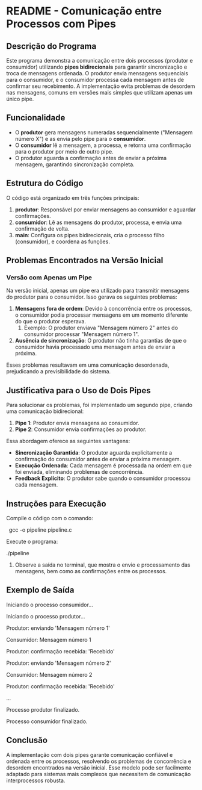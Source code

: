 # <a name="_bexghtgkx7gb"></a>**README - Comunicação entre Processos com Pipes**
## <a name="_17qrdciorts"></a>**Descrição do Programa**
Este programa demonstra a comunicação entre dois processos (produtor e consumidor) utilizando **pipes bidirecionais** para garantir sincronização e troca de mensagens ordenada. O produtor envia mensagens sequenciais para o consumidor, e o consumidor processa cada mensagem antes de confirmar seu recebimento. A implementação evita problemas de desordem nas mensagens, comuns em versões mais simples que utilizam apenas um único pipe.
## <a name="_vjaac5j9rn5g"></a>**Funcionalidade**
- O **produtor** gera mensagens numeradas sequencialmente ("Mensagem número X") e as envia pelo pipe para o **consumidor**.
- O **consumidor** lê a mensagem, a processa, e retorna uma confirmação para o produtor por meio de outro pipe.
- O produtor aguarda a confirmação antes de enviar a próxima mensagem, garantindo sincronização completa.
## <a name="_ndjslwcyro5w"></a>**Estrutura do Código**
O código está organizado em três funções principais:

1. **produtor**: Responsável por enviar mensagens ao consumidor e aguardar confirmações.
1. **consumidor**: Lê as mensagens do produtor, processa, e envia uma confirmação de volta.
1. **main**: Configura os pipes bidirecionais, cria o processo filho (consumidor), e coordena as funções.
## <a name="_vwxtqq69k9c3"></a>**Problemas Encontrados na Versão Inicial**
### <a name="_30ezfno5fcpn"></a>**Versão com Apenas um Pipe**
Na versão inicial, apenas um pipe era utilizado para transmitir mensagens do produtor para o consumidor. Isso gerava os seguintes problemas:

1. **Mensagens fora de ordem**: Devido à concorrência entre os processos, o consumidor podia processar mensagens em um momento diferente do que o produtor esperava.
   1. Exemplo: O produtor enviava "Mensagem número 2" antes do consumidor processar "Mensagem número 1".
1. **Ausência de sincronização**: O produtor não tinha garantias de que o consumidor havia processado uma mensagem antes de enviar a próxima.

Esses problemas resultavam em uma comunicação desordenada, prejudicando a previsibilidade do sistema.
## <a name="_viz6b6irzfiz"></a>**Justificativa para o Uso de Dois Pipes**
Para solucionar os problemas, foi implementado um segundo pipe, criando uma comunicação bidirecional:

1. **Pipe 1**: Produtor envia mensagens ao consumidor.
1. **Pipe 2**: Consumidor envia confirmações ao produtor.

Essa abordagem oferece as seguintes vantagens:

- **Sincronização Garantida**: O produtor aguarda explicitamente a confirmação do consumidor antes de enviar a próxima mensagem.
- **Execução Ordenada**: Cada mensagem é processada na ordem em que foi enviada, eliminando problemas de concorrência.
- **Feedback Explícito**: O produtor sabe quando o consumidor processou cada mensagem.
## <a name="_zap052vzj4jn"></a>**Instruções para Execução**
Compile o código com o comando:

` `gcc -o pipeline pipeline.c

Execute o programa:

./pipeline

1. Observe a saída no terminal, que mostra o envio e processamento das mensagens, bem como as confirmações entre os processos.
## <a name="_wgezfgozvhw1"></a>**Exemplo de Saída**
Iniciando o processo consumidor...

Iniciando o processo produtor...

Produtor: enviando 'Mensagem número 1'

Consumidor: Mensagem número 1

Produtor: confirmação recebida: 'Recebido'

Produtor: enviando 'Mensagem número 2'

Consumidor: Mensagem número 2

Produtor: confirmação recebida: 'Recebido'

...

Processo produtor finalizado.

Processo consumidor finalizado.

## <a name="_tfd8y8832ty0"></a>**Conclusão**
A implementação com dois pipes garante comunicação confiável e ordenada entre os processos, resolvendo os problemas de concorrência e desordem encontrados na versão inicial. Esse modelo pode ser facilmente adaptado para sistemas mais complexos que necessitem de comunicação interprocessos robusta.

